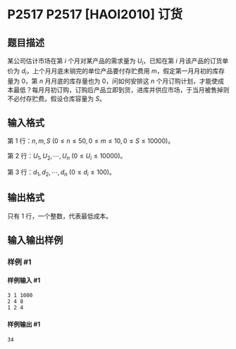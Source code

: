 # P2517 P2517 [HAOI2010] 订货

## 题目描述

某公司估计市场在第 $i$ 个月对某产品的需求量为 $U_i$，已知在第 $i$ 月该产品的订货单价为 $d_i$，上个月月底未销完的单位产品要付存贮费用 $m$，假定第一月月初的库存量为 $0$，第 $n$ 月月底的库存量也为 $0$，问如何安排这 $n$ 个月订购计划，才能使成本最低？每月月初订购，订购后产品立即到货，进库并供应市场，于当月被售掉则不必付存贮费。假设仓库容量为 $S$。

## 输入格式

第 $1$ 行：$n, m, S \ (0\le n\le50, 0\le m\le10, 0\le S\le10000)$。

第 $2$ 行：$U_1 , U_2 , \cdots , U_n \ (0\le U_i\le10000)$。

第 $3$ 行：$d_1, d_2, \cdots ,d_n \ (0\le d_i\le100)$。

## 输出格式

只有 $1$ 行，一个整数，代表最低成本。

## 输入输出样例

### 样例 #1

#### 样例输入 #1

```
3 1 1000
2 4 8
1 2 4
```

#### 样例输出 #1

```
34
```
